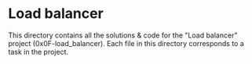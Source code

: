 # Load balancer

This directory contains all the solutions & code for the "Load balancer" project (0x0F-load_balancer). Each file in this directory corresponds to a task in the project.
